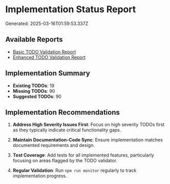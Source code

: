 # Implementation Status Report

Generated: 2025-03-16T01:59:53.337Z

## Available Reports

- [Basic TODO Validation Report](./todo-report.md)
- [Enhanced TODO Validation Report](./enhanced-todo-report.md)

## Implementation Summary

- **Existing TODOs**: 19
- **Missing TODOs**: 90
- **Suggested TODOs**: 90

## Implementation Recommendations

1. **Address High Severity Issues First**: Focus on high severity TODOs first as they typically indicate critical functionality gaps.

2. **Maintain Documentation-Code Sync**: Ensure implementation matches documented requirements and design.

3. **Test Coverage**: Add tests for all implemented features, particularly focusing on areas flagged by the TODO validator.

4. **Regular Validation**: Run `npm run monitor` regularly to track implementation progress.

